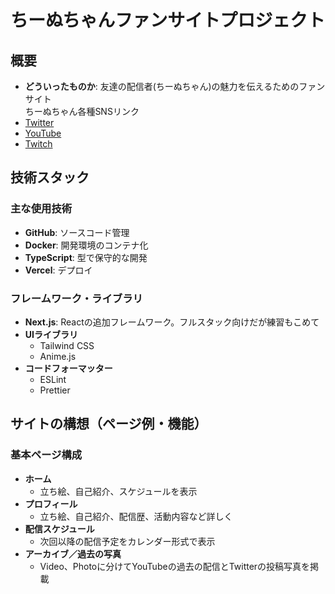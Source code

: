 # ちーぬちゃんファンサイトプロジェクト

## 概要
- **どういったものか**: 友達の配信者(ちーぬちゃん)の魅力を伝えるためのファンサイト  
ちーぬちゃん各種SNSリンク
- [Twitter](https://x.com/dahukokko_H)
- [YouTube](https://www.youtube.com/@chinu_ch)
- [Twitch](https://www.twitch.tv/chinuchaaaaan)

## 技術スタック
### 主な使用技術
- **GitHub**: ソースコード管理
- **Docker**: 開発環境のコンテナ化
- **TypeScript**: 型で保守的な開発
- **Vercel**: デプロイ

### フレームワーク・ライブラリ
- **Next.js**: Reactの追加フレームワーク。フルスタック向けだが練習もこめて
- **UIライブラリ**
  - Tailwind CSS
  - Anime.js
- **コードフォーマッター**
  - ESLint
  - Prettier

## サイトの構想（ページ例・機能）
### 基本ページ構成
- **ホーム**
  - 立ち絵、自己紹介、スケジュールを表示
- **プロフィール**
  - 立ち絵、自己紹介、配信歴、活動内容など詳しく
- **配信スケジュール**
  - 次回以降の配信予定をカレンダー形式で表示
- **アーカイブ／過去の写真**
  - Video、Photoに分けてYouTubeの過去の配信とTwitterの投稿写真を掲載